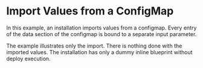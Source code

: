 # Import Values from a ConfigMap

In this example, an installation imports values from a configmap.
Every entry of the data section of the configmap is bound to a separate input parameter.

The example illustrates only the import. There is nothing done with the imported values.
The installation has only a dummy inline blueprint without deploy execution.
